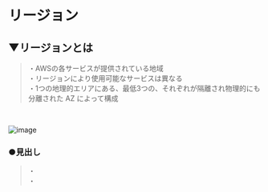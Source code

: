 # リージョン

## ▼リージョンとは
>・AWSの各サービスが提供されている地域<br>
>・リージョンにより使用可能なサービスは異なる<br>
>・1つの地理的エリアにある、最低3つの、それぞれが隔離され物理的にも分離された AZ によって構成<br>
<br>

![image](https://github.com/user-attachments/assets/d5c9e24e-bdca-412d-ba62-20cc18e56067)


### ●見出し
>・<br>
>・<br>
<br>
